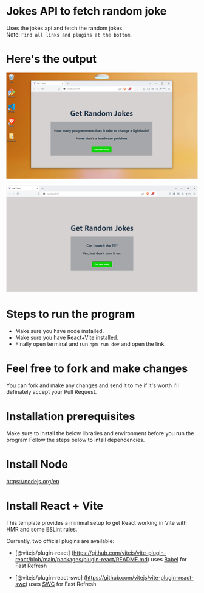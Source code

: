 # Jokes API to fetch random joke
Uses the jokes api and fetch the random jokes.  
Note: `Find all links and plugins at the bottom`.

# Here's the output

![first-pic](./src/assets/image1.png)


![second-pic](./src/assets/image2.png)

# Steps to run the program 
 - Make sure you have node installed. 
 - Make sure you have React+Vite installed.
 - Finally open terminal and run `npm run dev` and open the link.

# Feel free to fork and make changes 
You can fork and make any changes and send it to me if it's worth I'll definately accept your Pull Request.

# Installation prerequisites
Make sure to install the below libraries and environment before you run the program 
Follow the steps below to intall dependencies.



# Install Node 
 https://nodejs.org/en

# Install React + Vite

This template provides a minimal setup to get React working in Vite with HMR and some ESLint rules.

Currently, two official plugins are available:

- [@vitejs/plugin-react]
(https://github.com/vitejs/vite-plugin-react/blob/main/packages/plugin-react/README.md)
uses [Babel](https://babeljs.io/) for Fast Refresh

- [@vitejs/plugin-react-swc]
(https://github.com/vitejs/vite-plugin-react-swc) 
uses [SWC](https://swc.rs/) for Fast Refresh
